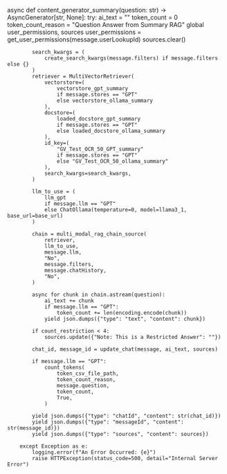 async def content_generator_summary(question: str) -> AsyncGenerator[str, None]:
        try:
            ai_text = ""
            token_count = 0
            token_count_reason = "Question Answer from Summary RAG"
            global user_permissions, sources
            user_permissions = get_user_permissions(message.userLookupId)
            sources.clear()

            search_kwargs = (
                create_search_kwargs(message.filters) if message.filters else {}
            )
            retriever = MultiVectorRetriever(
                vectorstore=(
                    vectorstore_gpt_summary
                    if message.stores == "GPT"
                    else vectorstore_ollama_summary
                ),
                docstore=(
                    loaded_docstore_gpt_summary
                    if message.stores == "GPT"
                    else loaded_docstore_ollama_summary
                ),
                id_key=(
                    "GV_Test_OCR_50_GPT_summary"
                    if message.stores == "GPT"
                    else "GV_Test_OCR_50_ollama_summary"
                ),
                search_kwargs=search_kwargs,
            )

            llm_to_use = (
                llm_gpt
                if message.llm == "GPT"
                else ChatOllama(temperature=0, model=llama3_1, base_url=base_url)
            )

            chain = multi_modal_rag_chain_source(
                retriever,
                llm_to_use,
                message.llm,
                "No",
                message.filters,
                message.chatHistory,
                "No",
            )

            async for chunk in chain.astream(question):
                ai_text += chunk
                if message.llm == "GPT":
                    token_count += len(encoding.encode(chunk))
                yield json.dumps({"type": "text", "content": chunk})

            if count_restriction < 4:
                sources.update({"Note: This is a Restricted Answer": ""})

            chat_id, message_id = update_chat(message, ai_text, sources)

            if message.llm == "GPT":
                count_tokens(
                    token_csv_file_path,
                    token_count_reason,
                    message.question,
                    token_count,
                    True,
                )

            yield json.dumps({"type": "chatId", "content": str(chat_id)})
            yield json.dumps({"type": "messageId", "content": str(message_id)})
            yield json.dumps({"type": "sources", "content": sources})

        except Exception as e:
            logging.error(f"An Error Occurred: {e}")
            raise HTTPException(status_code=500, detail="Internal Server Error")
